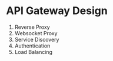 # API Gateway Design

1. Reverse Proxy
2. Websocket Proxy
3. Service Discovery
4. Authentication
5. Load Balancing